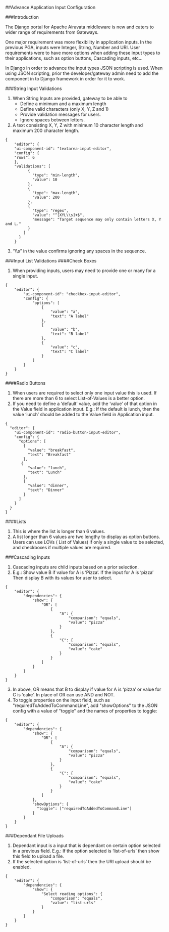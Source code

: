 ##Advance Application Input Configuration

###Introduction

The Django portal for Apache Airavata middleware is new and caters to wider range of requirements from Gateways. <br>
    
One major requirement was more flexibility in application inputs. In the previous PGA, inputs were Integer, String, Number and URI. 
User requirements were to have more options when adding these input types to their applications, such as option buttons, Cascading inputs, etc…

In  Django in order to advance the input types JSON scripting is used. 
When using JSON scripting, prior the developer/gateway admin need to add the component in to Django framework in order for it to work.

###String Input Validations

1. When String Inputs are provided, gateway to be able to
    - Define a minimum and a maximum length
    - Define valid characters (only X, Y, Z and 1)
    - Provide validation messages for users.
    - Ignore spaces between letters.
2. A text consisting X, Y, Z with minimum 10 character length and maximum 200 character length.
```
{
    "editor": {
    "ui-component-id": "textarea-input-editor",
    "config": {
    "rows": 6
    },
    "validations": [
          {
            "type": "min-length",
            "value": 10
          },
          {
            "type": "max-length",
            "value": 200
          },
          {
            "type": "regex",
            "value": "^[XYL\\s]+$",
            "message": "Target sequence may only contain letters X, Y and L."
          }
        ]
      }
    }
```
3. “\\\s” in the value confirms ignoring any spaces in the sequence.

###Input List Validations
####Check Boxes
1. When providing inputs, users may need to provide one or many for a single input.
```
{
    "editor": {
        "ui-component-id": "checkbox-input-editor",
        "config": {
            "options": [
                {
                    "value": "a",
                    "text": "A label"
                },
                {
                    "value": "b",
                    "text": "B label"
                },
                {
                    "value": "c",
                    "text": "C label"
                }
            ]
        }
    }
}
```

####Radio Buttons
1. When users are required to select only one input value this is used. If there are more than 6 to select List-of-Values is a better option.
2. If you need to define a ‘default’ value, add the ‘value’ of that option in the Value field in application input. E.g.: If the default is lunch, then the value ‘lunch’ should be added to the Value field in Application input.
```
{
  "editor": {
    "ui-component-id": "radio-button-input-editor",
    "config": {
      "options": [
        {
          "value": "breakfast",
          "text": "Breakfast"
        },
       {
          "value": "lunch",
          "text": "Lunch"
        },
        {
          "value": "dinner",
          "text": "Dinner"
        }
      ]
    }
  }
}
```

####Lists
1. This is where the list is longer than 6 values. 
2. A list longer than 6 values are two lengthy to display as option buttons. Users can use LOVs ( List of Values) if only a single value to be selected, and checkboxes if multiple values are required. 

###Cascading Inputs
1. Cascading inputs are child inputs based on a prior selection. 
2. E.g.: Show value B if value for A is ‘Pizza’. If the input for A is ‘pizza’ Then display B with its values for user to select.

```
{
    "editor": {
        "dependencies": {
            "show": {
                "OR": [
                    {
                        "A": {
                            "comparison": "equals",
                            "value": "pizza"
                        }
                    },
                    {
                        "C": {
                            "comparison": "equals",
                            "value": "cake"
                        }
                    }
                ]
            }
        }
    }
}
```

3. In above, OR means that B to display if value for A is ‘pizza’ or value for C is ‘cake’. In place of OR can use AND and NOT.
4. To toggle properties on the input field, such as "requiredToAddedToCommandLine", add "showOptions" to the JSON config with a value of "toggle" and the names of properties to toggle:
```
{
    "editor": {
        "dependencies": {
            "show": {
                "OR": [
                    {
                        "A": {
                            "comparison": "equals",
                            "value": "pizza"
                        }
                    },
                    {
                        "C": {
                            "comparison": "equals",
                            "value": "cake"
                        }
                    }
                ]
            },
            "showOptions": {
              "toggle": ["requiredToAddedToCommandLine"]
            }
        }
    }
}
```

###Dependant File Uploads
1. Dependant input is a input that is dependant on certain option selected in a previous field. E.g.: If the option selected is ‘list-of-urls’ then show this field to upload a file.
2. If the selected option is ‘list-of-urls’ then the URI upload should be enabled.
```
{
    "editor": {
        "dependencies": {
            "show": {
                "Select reading options": {
                    "comparison": "equals",
                    "value": "list-urls"
                }
            }
        }
    }
}
```